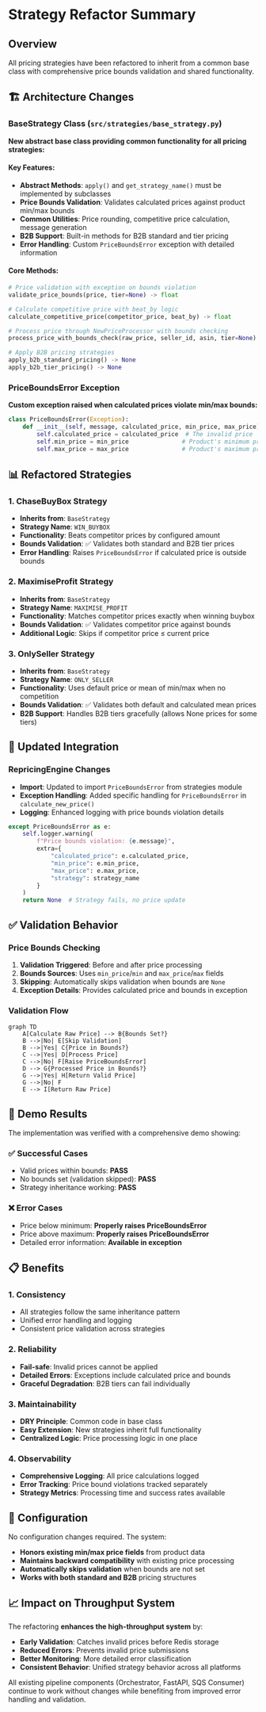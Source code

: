# Strategy Refactor Summary

## Overview
All pricing strategies have been refactored to inherit from a common base class with comprehensive price bounds validation and shared functionality.

## 🏗️ Architecture Changes

### BaseStrategy Class (`src/strategies/base_strategy.py`)
**New abstract base class providing common functionality for all pricing strategies:**

#### Key Features:
- **Abstract Methods**: `apply()` and `get_strategy_name()` must be implemented by subclasses
- **Price Bounds Validation**: Validates calculated prices against product min/max bounds
- **Common Utilities**: Price rounding, competitive price calculation, message generation
- **B2B Support**: Built-in methods for B2B standard and tier pricing
- **Error Handling**: Custom `PriceBoundsError` exception with detailed information

#### Core Methods:
```python
# Price validation with exception on bounds violation
validate_price_bounds(price, tier=None) -> float

# Calculate competitive price with beat_by logic  
calculate_competitive_price(competitor_price, beat_by) -> float

# Process price through NewPriceProcessor with bounds checking
process_price_with_bounds_check(raw_price, seller_id, asin, tier=None) -> float

# Apply B2B pricing strategies
apply_b2b_standard_pricing() -> None
apply_b2b_tier_pricing() -> None
```

### PriceBoundsError Exception
**Custom exception raised when calculated prices violate min/max bounds:**

```python
class PriceBoundsError(Exception):
    def __init__(self, message, calculated_price, min_price, max_price):
        self.calculated_price = calculated_price  # The invalid price
        self.min_price = min_price               # Product's minimum price
        self.max_price = max_price               # Product's maximum price
```

## 📊 Refactored Strategies

### 1. ChaseBuyBox Strategy
- **Inherits from**: `BaseStrategy`
- **Strategy Name**: `WIN_BUYBOX`
- **Functionality**: Beats competitor prices by configured amount
- **Bounds Validation**: ✅ Validates both standard and B2B tier prices
- **Error Handling**: Raises `PriceBoundsError` if calculated price is outside bounds

### 2. MaximiseProfit Strategy  
- **Inherits from**: `BaseStrategy`
- **Strategy Name**: `MAXIMISE_PROFIT`
- **Functionality**: Matches competitor prices exactly when winning buybox
- **Bounds Validation**: ✅ Validates competitor price against bounds
- **Additional Logic**: Skips if competitor price ≤ current price

### 3. OnlySeller Strategy
- **Inherits from**: `BaseStrategy` 
- **Strategy Name**: `ONLY_SELLER`
- **Functionality**: Uses default price or mean of min/max when no competition
- **Bounds Validation**: ✅ Validates both default and calculated mean prices
- **B2B Support**: Handles B2B tiers gracefully (allows None prices for some tiers)

## 🔧 Updated Integration

### RepricingEngine Changes
- **Import**: Updated to import `PriceBoundsError` from strategies module
- **Exception Handling**: Added specific handling for `PriceBoundsError` in `calculate_new_price()`
- **Logging**: Enhanced logging with price bounds violation details

```python
except PriceBoundsError as e:
    self.logger.warning(
        f"Price bounds violation: {e.message}",
        extra={
            "calculated_price": e.calculated_price,
            "min_price": e.min_price, 
            "max_price": e.max_price,
            "strategy": strategy_name
        }
    )
    return None  # Strategy fails, no price update
```

## ✅ Validation Behavior

### Price Bounds Checking
1. **Validation Triggered**: Before and after price processing
2. **Bounds Sources**: Uses `min_price`/`min` and `max_price`/`max` fields
3. **Skipping**: Automatically skips validation when bounds are `None`
4. **Exception Details**: Provides calculated price and bounds in exception

### Validation Flow
```mermaid
graph TD
    A[Calculate Raw Price] --> B{Bounds Set?}
    B -->|No| E[Skip Validation]
    B -->|Yes| C{Price in Bounds?}
    C -->|Yes| D[Process Price]
    C -->|No| F[Raise PriceBoundsError]
    D --> G{Processed Price in Bounds?}
    G -->|Yes| H[Return Valid Price]
    G -->|No| F
    E --> I[Return Raw Price]
```

## 🧪 Demo Results
The implementation was verified with a comprehensive demo showing:

### ✅ Successful Cases
- Valid prices within bounds: **PASS**
- No bounds set (validation skipped): **PASS**
- Strategy inheritance working: **PASS**

### ❌ Error Cases  
- Price below minimum: **Properly raises PriceBoundsError**
- Price above maximum: **Properly raises PriceBoundsError**
- Detailed error information: **Available in exception**

## 📋 Benefits

### 1. **Consistency**
- All strategies follow the same inheritance pattern
- Unified error handling and logging
- Consistent price validation across strategies

### 2. **Reliability** 
- **Fail-safe**: Invalid prices cannot be applied
- **Detailed Errors**: Exceptions include calculated price and bounds
- **Graceful Degradation**: B2B tiers can fail individually

### 3. **Maintainability**
- **DRY Principle**: Common code in base class
- **Easy Extension**: New strategies inherit full functionality  
- **Centralized Logic**: Price processing logic in one place

### 4. **Observability**
- **Comprehensive Logging**: All price calculations logged
- **Error Tracking**: Price bound violations tracked separately
- **Strategy Metrics**: Processing time and success rates available

## 🔧 Configuration
No configuration changes required. The system:
- **Honors existing min/max price fields** from product data
- **Maintains backward compatibility** with existing price processing
- **Automatically skips validation** when bounds are not set
- **Works with both standard and B2B** pricing structures

## 📈 Impact on Throughput System
The refactoring **enhances the high-throughput system** by:
- **Early Validation**: Catches invalid prices before Redis storage
- **Reduced Errors**: Prevents invalid price submissions 
- **Better Monitoring**: More detailed error classification
- **Consistent Behavior**: Unified strategy behavior across all platforms

All existing pipeline components (Orchestrator, FastAPI, SQS Consumer) continue to work without changes while benefiting from improved error handling and validation.